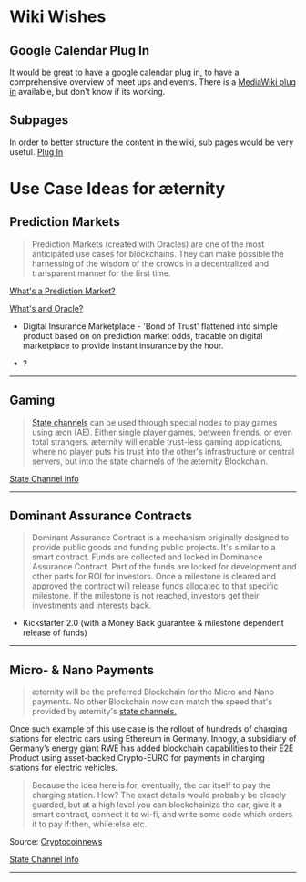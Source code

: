 # Wiki Wishes
## Google Calendar Plug In

It would be great to have a google calendar plug in, to have a comprehensive overview of meet ups and events.
There is a [MediaWiki plug in](https://www.mediawikiwidgets.org/Google_Calendar) available, but don't know if its working.

## Subpages
In order to better structure the content in the wiki, sub pages would be very useful.
[Plug In](https://github.com/wikimedia/mediawiki-extensions-EditSubpages)

# Use Case Ideas for æternity
## Prediction Markets
> Prediction Markets (created with Oracles) are one of the most anticipated use cases for blockchains. They can make possible the harnessing of the wisdom of the crowds in a decentralized and transparent manner for the first time.

[What's a Prediction Market?](https://github.com/aeternity/testnet/wiki/Research-and-Theory#prediction-markets)

[What's and Oracle?](https://github.com/aeternity/testnet/wiki/Understanding-Aeternity#what-is-an-oracle)  

* Digital Insurance Marketplace - 'Bond of Trust' flattened into simple product based on on prediction market odds, tradable on digital marketplace to provide instant insurance by the hour.

* ?
***
## Gaming
> [State channels](https://github.com/aeternity/testnet/wiki/Research-and-Theory#state-channels) can be used through special nodes to play games using æon (AE). Either single player games, between friends, or even total strangers. æternity will enable trust-less gaming applications, where no player puts his trust into the other's infrastructure or central servers, but into the state channels of the æternity Blockchain.

[State Channel Info](https://github.com/aeternity/testnet/wiki/Research-and-Theory#state-channels)  

***  
## Dominant Assurance Contracts
> Dominant Assurance Contract is a mechanism originally designed to provide public goods and funding public projects.
It's similar to a smart contract. Funds are collected and locked in Dominance Assurance Contract. Part of the funds are locked for development and other parts for ROI for investors.
Once a milestone is cleared and approved the contract will release funds allocated to that specific milestone.
If the milestone is not reached, investors get their investments and interests back. 

* Kickstarter 2.0 (with a Money Back guarantee & milestone dependent release of funds)
  
***
## Micro- & Nano Payments
> æternity will be the preferred Blockchain for the Micro and Nano payments. No other Blockchain now can match the speed that's provided by æternity's [state channels.](https://github.com/aeternity/testnet/wiki/Research-and-Theory#state-channels)

Once such example of this use case is the rollout of hundreds of charging stations for electric cars using  Ethereum in Germany. Innogy, a subsidiary of Germany’s energy giant RWE has added blockchain capabilities to their E2E Product using asset-backed Crypto-EURO for payments in charging stations for electric vehicles.

> Because the idea here is for, eventually, the car itself to pay the charging station. How? The exact details would probably be closely guarded, but at a high level you can blockchainize the car, give it a smart contract, connect it to wi-fi, and write some code which orders it to pay if:then, while:else etc.

Source: [Cryptocoinnews](https://www.cryptocoinsnews.com/hundreds-charging-stations-electric-cars-blockchenized-ethereum-germany/)

[State Channel Info](https://github.com/aeternity/testnet/wiki/Research-and-Theory#state-channels)  

***
